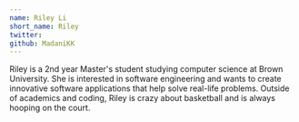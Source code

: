 ```yaml
---
name: Riley Li
short_name: Riley
twitter:
github: MadaniKK
---
```


Riley is a 2nd year Master's student studying computer science at Brown University. She is interested in software engineering and wants to create innovative software applications that help solve real-life problems. Outside of academics and coding, Riley is crazy about basketball and is always hooping on the court.

